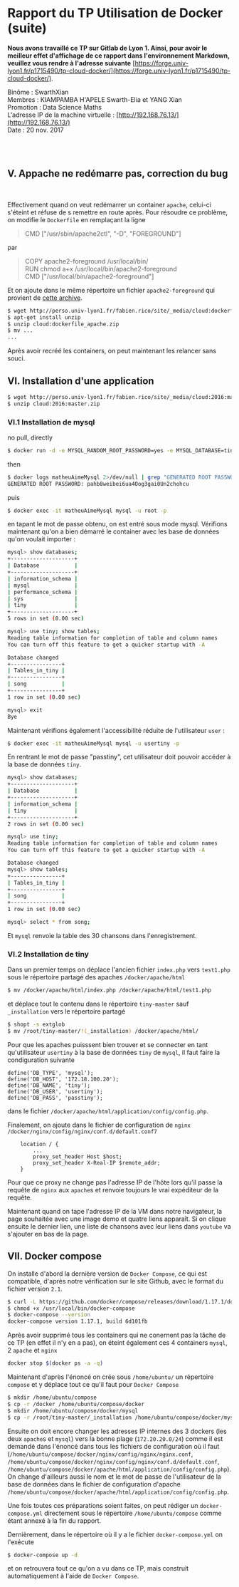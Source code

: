 # Rapport du TP Utilisation de Docker (suite)
  
  
__Nous avons travaillé ce TP sur Gitlab de Lyon 1. Ainsi, pour avoir le meilleur effet d'affichage de ce rapport dans l'environnement Markdown, veuillez vous rendre à l'adresse suivante__ [https://forge.univ-lyon1.fr/p1715490/tp-cloud-docker/](https://forge.univ-lyon1.fr/p1715490/tp-cloud-docker/).  
    
Binôme : SwarthXian   
Membres : KIAMPAMBA H'APELE Swarth-Elia et YANG Xian    
Promotion : Data Science Maths      
L'adresse IP de la machine virtuelle : [http://192.168.76.13/](http://192.168.76.13/)   
Date : 20 nov. 2017   

 &ensp; &ensp;  
 &ensp; &ensp;  
  
## V. Appache ne redémarre pas, correction du bug
 &ensp; &ensp;  
  
Effectivement quand on veut redémarrer un container `apache`, celui-ci s'éteint et réfuse de s remettre en route après. Pour résoudre ce problème, on modifie le `Dockerfile` 
en remplaçant la ligne 
> CMD ["/usr/sbin/apache2ctl", "-D", "FOREGROUND"]

par
> COPY apache2-foreground /usr/local/bin/  
RUN  chmod a+x /usr/local/bin/apache2-foreground  
CMD ["/usr/local/bin/apache2-foreground"]  

Et on ajoute dans le même répertoire un fichier `apache2-foreground` qui provient de [cette archive](http://perso.univ-lyon1.fr/fabien.rico/site/_media/cloud:dockerfile_apache.zip).
```sh
$ wget http://perso.univ-lyon1.fr/fabien.rico/site/_media/cloud:dockerfile_apache.zip 
$ apt-get install unzip
$ unzip cloud:dockerfile_apache.zip 
$ mv ...
...
```

Après avoir recréé les containers, on peut maintenant les relancer sans souci.  

## VI. Installation d'une application
```sh
$ wget http://perso.univ-lyon1.fr/fabien.rico/site/_media/cloud:2016:master.zip
$ unzip cloud:2016:master.zip

``` 
 
### VI.1 Installation de mysql
no pull, directly  
```sh
$ docker run -d -e MYSQL_RANDOM_ROOT_PASSWORD=yes -e MYSQL_DATABASE=tiny -e MYSQL_USER=usertiny -e MYSQL_PASSWORD=passtiny -v /root/tiny-master/_installation/:/docker-entrypoint-initdb.d/ -p 3306:3306 --net interne --ip 172.18.100.20 --name matheuAimeMysql mysql
```  
then 
```sh
$ docker logs matheuAimeMysql 2>/dev/null | grep "GENERATED ROOT PASSWORD"
GENERATED ROOT PASSWORD: pahb8weibei6ua4Oog3gai0Un2chohcu 
```
puis 
```sh
$ docker exec -it matheuAimeMysql mysql -u root -p  
```
en tapant le mot de passe obtenu, on est entré sous mode mysql. Vérifions maintenant qu'on a bien démarré le container avec les base de données qu'on voulait importer : 
```sh
mysql> show databases;
+--------------------+
| Database           |
+--------------------+
| information_schema |
| mysql              |
| performance_schema |
| sys                |
| tiny               |
+--------------------+
5 rows in set (0.00 sec)

mysql> use tiny; show tables;
Reading table information for completion of table and column names
You can turn off this feature to get a quicker startup with -A

Database changed
+----------------+
| Tables_in_tiny |
+----------------+
| song           |
+----------------+
1 row in set (0.00 sec)

mysql> exit
Bye
```
Maintenant vérifions également l'accessibilité réduite de l'utilisateur `user` :
```sh
$ docker exec -it matheuAimeMysql mysql -u usertiny -p  
```
En rentrant le mot de passe "passtiny", cet utilisateur doit pouvoir accéder à la base de données `tiny`.
```sh
mysql> show databases;
+--------------------+
| Database           |
+--------------------+
| information_schema |
| tiny               |
+--------------------+
2 rows in set (0.00 sec)

mysql> use tiny;
Reading table information for completion of table and column names
You can turn off this feature to get a quicker startup with -A

Database changed
mysql> show tables;
+----------------+
| Tables_in_tiny |
+----------------+
| song           |
+----------------+
1 row in set (0.00 sec)

mysql> select * from song;
```
Et `mysql` renvoie la table des 30 chansons dans l'enregistrement.
  
  
### VI.2 Installation de tiny
Dans un premier temps on déplace l'ancien fichier `index.php` vers `test1.php` sous le répertoire partagé des apaches `/docker/apache/html` 
```bash
$ mv /docker/apache/html/index.php /docker/apache/html/test1.php
```
et déplace tout le contenu dans le répertoire `tiny-master` sauf `_installation` vers le répertoire partagé
```bash
$ shopt -s extglob
$ mv /root/tiny-master/!(_installation) /docker/apache/html/
```
Pour que les apaches puisssent bien trouver et se connecter en tant qu'utilisateur `usertiny` à la base de données `tiny` de `mysql`, il faut faire la condiguration 
suivante
```
define('DB_TYPE', 'mysql');
define('DB_HOST', '172.18.100.20');
define('DB_NAME', 'tiny');
define('DB_USER', 'usertiny');
define('DB_PASS', 'passtiny');
```
dans le fichier `/docker/apache/html/application/config/config.php`.  
  
Finalement, on ajoute dans le fichier de configuration de `nginx` `/docker/nginx/config/nginx/conf.d/default.conf7`
```
    location / {
        ...
        proxy_set_header Host $host;
        proxy_set_header X-Real-IP $remote_addr;
    }
```
Pour que ce proxy ne change pas l'adresse IP de l'hôte lors qu'il passe la requête de `nginx` aux `apache`s et renvoie toujours le vrai expéditeur de la requête.  
  
Maintenant quand on tape l'adresse IP de la VM dans notre navigateur, la page souhaitée avec une image demo et quatre liens apparaît. Si on clique ensuite 
le dernier lien, une liste de chansons avec leur liens dans `youtube` va s'ajouter en bas de la page.

  

## VII. Docker compose

On installe d'abord la dernière version de `Docker Compose`, ce qui est compatible, 
d'après notre vérification sur le site Github, avec le format du fichier version `2.1`.
```sh
$ curl -L https://github.com/docker/compose/releases/download/1.17.1/docker-compose-`uname -s`-`uname -m` -o /usr/local/bin/docker-compose
$ chmod +x /usr/local/bin/docker-compose
$ docker-compose --version
docker-compose version 1.17.1, build 6d101fb
```
Après avoir supprimé tous les containers qui ne conernent pas la tâche de ce TP (en effet il n'y en a pas), 
on éteint également ces 4 containers `mysql`, 2 `apache` et `nginx`
```sh
docker stop $(docker ps -a -q)
```

Maintenant d'après l'énoncé on crée sous `/home/ubuntu/` un répertoire `compose` et y déplace tout ce qu'il faut pour `Docker Compose`
```sh
$ mkdir /home/ubuntu/compose
$ cp -r /docker /home/ubuntu/compose/docker
$ mkdir /home/ubuntu/compose/docker/mysql
$ cp -r /root/tiny-master/_installation /home/ubuntu/compose/docker/mysql/_installation
```

Ensuite on doit encore changer les adresses IP internes des 3 dockers (les deux `apache`s et `mysql`) vers la bonne plage (`172.20.20.0/24`)
comme il est demandé dans l'énoncé dans tous les fichiers de configuration où il faut (`/home/ubuntu/compose/docker/nginx/config/nginx/nginx.conf`,
`/home/ubuntu/compose/docker/nginx/config/nginx/conf.d/default.conf`, `/home/ubuntu/compose/docker/apache/html/application/config/config.php`). 
On change d'ailleurs aussi le nom et le mot de passe de l'utilisateur 
de la base de données dans le fichier de configuration d'apache `/home/ubuntu/compose/docker/apache/html/application/config/config.php`.  
  
Une fois toutes ces préparations soient faites, 
on peut rédiger un `docker-compose.yml` directement sous le répertoire `/home/ubuntu/compose` comme étant annexé à la fin du rapport.   
   
Dernièrement, dans le répertoire où il y a le fichier `docker-compose.yml` on l'exécute
```sh
$ docker-compose up -d
```
et on retrouvera tout ce qu'on a vu dans ce TP, mais construit automatiquement à l'aide de `Docker Compose`.
